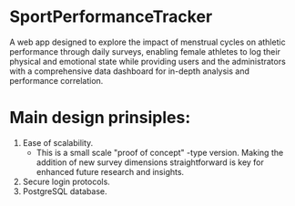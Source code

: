 # SportPerformanceTracker
A web app designed to explore the impact of menstrual cycles on athletic performance through daily surveys, enabling female athletes to log their physical and emotional state while providing users and the administrators with a comprehensive data dashboard for in-depth analysis and performance correlation.

# Main design prinsiples:
1. Ease of scalability. 
    - This is a small scale "proof of concept" -type version. Making the addition of new survey dimensions straightforward is key for enhanced future research and insights.
2. Secure login protocols.
3. PostgreSQL database.
